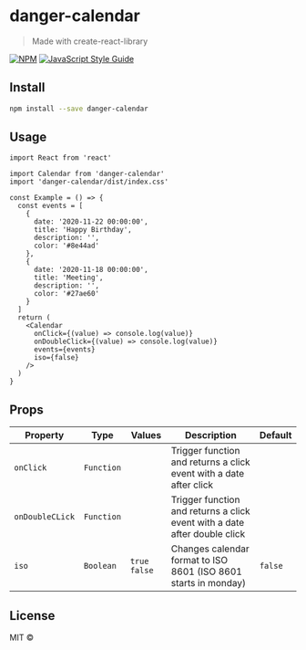 # danger-calendar

> Made with create-react-library

[![NPM](https://img.shields.io/npm/v/danger-calendar.svg)](https://www.npmjs.com/package/danger-calendar) [![JavaScript Style Guide](https://img.shields.io/badge/code_style-standard-brightgreen.svg)](https://standardjs.com)

## Install

```bash
npm install --save danger-calendar
```

## Usage

```tsx
import React from 'react'

import Calendar from 'danger-calendar'
import 'danger-calendar/dist/index.css'

const Example = () => {
  const events = [
    {
      date: '2020-11-22 00:00:00',
      title: 'Happy Birthday',
      description: '',
      color: '#8e44ad'
    },
    {
      date: '2020-11-18 00:00:00',
      title: 'Meeting',
      description: '',
      color: '#27ae60'
    }
  ]
  return (
    <Calendar
      onClick={(value) => console.log(value)}
      onDoubleClick={(value) => console.log(value)}
      events={events}
      iso={false}
    />
  )
}
```

## Props

| Property        | Type       | Values         | Description                                                               | Default |
| --------------- | ---------- | -------------- | ------------------------------------------------------------------------- | ------- |
| `onClick`       | `Function` |                | Trigger function and returns a click event with a date after click        |         |
| `onDoubleCLick` | `Function` |                | Trigger function and returns a click event with a date after double click |         |
| `iso`           | `Boolean`  | `true` `false` | Changes calendar format to ISO 8601 (ISO 8601 starts in monday)           | `false` |

## License

MIT © [](https://github.com/)
